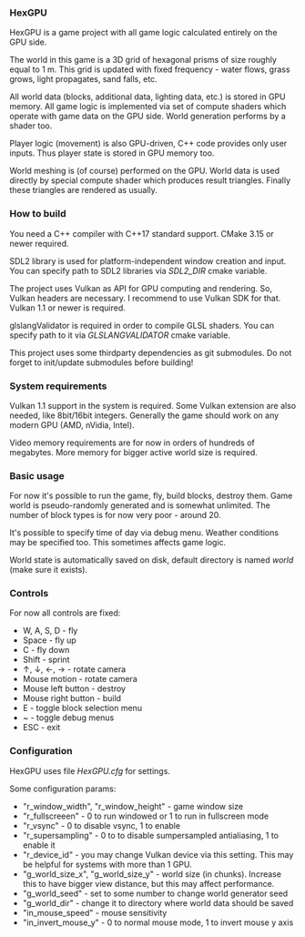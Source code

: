 ### HexGPU

HexGPU is a game project with all game logic calculated entirely on the GPU side.

The world in this game is a 3D grid of hexagonal prisms of size roughly equal to 1 m.
This grid is updated with fixed frequency - water flows, grass grows, light propagates, sand falls, etc.

All world data (blocks, additional data, lighting data, etc.) is stored in GPU memory.
All game logic is implemented via set of compute shaders which operate with game data on the GPU side.
World generation performs by a shader too.

Player logic (movement) is also GPU-driven, C++ code provides only user inputs.
Thus player state is stored in GPU memory too.

World meshing is (of course) performed on the GPU.
World data is used directly by special compute shader which produces result triangles.
Finally these triangles are rendered as usually.


### How to build

You need a C++ compiler with C++17 standard support.
CMake 3.15 or newer required.

SDL2 library is used for platform-independent window creation and input.
You can specify path to SDL2 libraries via _SDL2_DIR_ cmake variable.

The project uses Vulkan as API for GPU computing and rendering.
So, Vulkan headers are necessary.
I recommend to use Vulkan SDK for that.
Vulkan 1.1 or newer is required.

glslangValidator is required in order to compile GLSL shaders.
You can specify path to it via _GLSLANGVALIDATOR_ cmake variable.

This project uses some thirdparty dependencies as git submodules.
Do not forget to init/update submodules before building!


### System requirements

Vulkan 1.1 support in the system is required.
Some Vulkan extension are also needed, like 8bit/16bit integers.
Generally the game should work on any modern GPU (AMD, nVidia, Intel).

Video memory requirements are for now in orders of hundreds of megabytes.
More memory for bigger active world size is required.


### Basic usage

For now it's possible to run the game, fly, build blocks, destroy them.
Game world is pseudo-randomly generated and is somewhat unlimited.
The number of block types is for now very poor - around 20.

It's possible to specify time of day via debug menu.
Weather conditions may be specified too.
This sometimes affects game logic.

World state is automatically saved on disk, default directory is named _world_ (make sure it exists).


### Controls

For now all controls are fixed:

* W, A, S, D - fly
* Space - fly up
* C - fly down
* Shift - sprint
* ↑, ↓, ←, → - rotate camera
* Mouse motion - rotate camera
* Mouse left button - destroy
* Mouse right button - build
* E - toggle block selection menu
* ~ - toggle debug menus
* ESC - exit


### Configuration

HexGPU uses file _HexGPU.cfg_ for settings.

Some configuration params:

* "r_window_width", "r_window_height" - game window size
* "r_fullscreeen" - 0 to run windowed or 1 to run in fullscreen mode
* "r_vsync" - 0 to disable vsync, 1 to enable
* "r_supersampling" - 0 to to disable sumpersampled antialiasing, 1 to enable it
* "r_device_id" - you may change Vulkan device via this setting. This may be helpful for systems with more than 1 GPU.
* "g_world_size_x", "g_world_size_y" - world size (in chunks). Increase this to have bigger view distance, but this may affect performance.
* "g_world_seed" - set to some number to change world generator seed
* "g_world_dir" - change it to directory where world data should be saved
* "in_mouse_speed" - mouse sensitivity
* "in_invert_mouse_y" - 0 to normal mouse mode, 1 to invert mouse y axis
